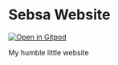 # Sebsa Website
[![Open in Gitpod](https://gitpod.io/button/open-in-gitpod.svg)](https://gitpod.io/#https://github.com/seba244c/sebsa)

My humble little website